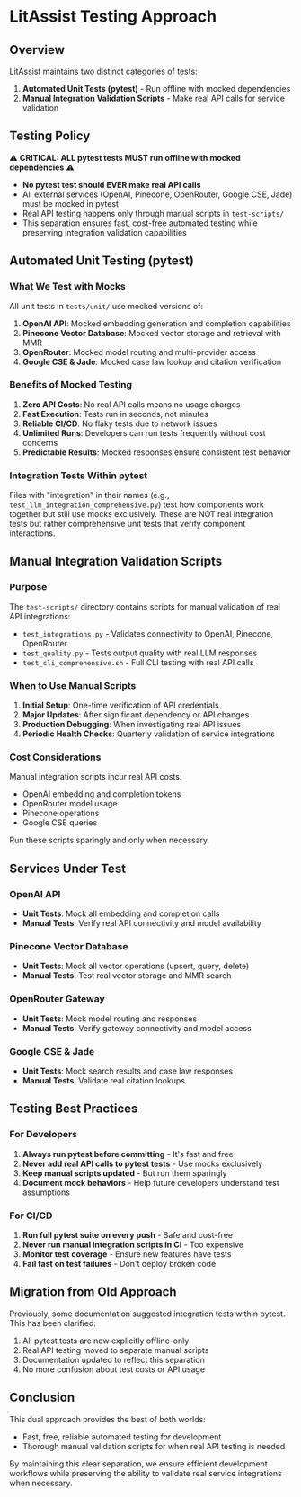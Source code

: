 # LitAssist Testing Approach

## Overview

LitAssist maintains two distinct categories of tests:

1. **Automated Unit Tests (pytest)** - Run offline with mocked dependencies
2. **Manual Integration Validation Scripts** - Make real API calls for service validation

## Testing Policy

⚠️ **CRITICAL: ALL pytest tests MUST run offline with mocked dependencies** ⚠️

- **No pytest test should EVER make real API calls**
- All external services (OpenAI, Pinecone, OpenRouter, Google CSE, Jade) must be mocked in pytest
- Real API testing happens only through manual scripts in `test-scripts/`
- This separation ensures fast, cost-free automated testing while preserving integration validation capabilities

## Automated Unit Testing (pytest)

### What We Test with Mocks

All unit tests in `tests/unit/` use mocked versions of:

1. **OpenAI API**: Mocked embedding generation and completion capabilities
2. **Pinecone Vector Database**: Mocked vector storage and retrieval with MMR
3. **OpenRouter**: Mocked model routing and multi-provider access
4. **Google CSE & Jade**: Mocked case law lookup and citation verification

### Benefits of Mocked Testing

1. **Zero API Costs**: No real API calls means no usage charges
2. **Fast Execution**: Tests run in seconds, not minutes
3. **Reliable CI/CD**: No flaky tests due to network issues
4. **Unlimited Runs**: Developers can run tests frequently without cost concerns
5. **Predictable Results**: Mocked responses ensure consistent test behavior

### Integration Tests Within pytest

Files with "integration" in their names (e.g., `test_llm_integration_comprehensive.py`) test how components work together but still use mocks exclusively. These are NOT real integration tests but rather comprehensive unit tests that verify component interactions.

## Manual Integration Validation Scripts

### Purpose

The `test-scripts/` directory contains scripts for manual validation of real API integrations:

- `test_integrations.py` - Validates connectivity to OpenAI, Pinecone, OpenRouter
- `test_quality.py` - Tests output quality with real LLM responses
- `test_cli_comprehensive.sh` - Full CLI testing with real API calls

### When to Use Manual Scripts

1. **Initial Setup**: One-time verification of API credentials
2. **Major Updates**: After significant dependency or API changes
3. **Production Debugging**: When investigating real API issues
4. **Periodic Health Checks**: Quarterly validation of service integrations

### Cost Considerations

Manual integration scripts incur real API costs:
- OpenAI embedding and completion tokens
- OpenRouter model usage
- Pinecone operations
- Google CSE queries

Run these scripts sparingly and only when necessary.

## Services Under Test

### OpenAI API
- **Unit Tests**: Mock all embedding and completion calls
- **Manual Tests**: Verify real API connectivity and model availability

### Pinecone Vector Database
- **Unit Tests**: Mock all vector operations (upsert, query, delete)
- **Manual Tests**: Test real vector storage and MMR search

### OpenRouter Gateway
- **Unit Tests**: Mock model routing and responses
- **Manual Tests**: Verify gateway connectivity and model access

### Google CSE & Jade
- **Unit Tests**: Mock search results and case law responses
- **Manual Tests**: Validate real citation lookups

## Testing Best Practices

### For Developers

1. **Always run pytest before committing** - It's fast and free
2. **Never add real API calls to pytest tests** - Use mocks exclusively
3. **Keep manual scripts updated** - But run them sparingly
4. **Document mock behaviors** - Help future developers understand test assumptions

### For CI/CD

1. **Run full pytest suite on every push** - Safe and cost-free
2. **Never run manual integration scripts in CI** - Too expensive
3. **Monitor test coverage** - Ensure new features have tests
4. **Fail fast on test failures** - Don't deploy broken code

## Migration from Old Approach

Previously, some documentation suggested integration tests within pytest. This has been clarified:

1. All pytest tests are now explicitly offline-only
2. Real API testing moved to separate manual scripts
3. Documentation updated to reflect this separation
4. No more confusion about test costs or API usage

## Conclusion

This dual approach provides the best of both worlds:
- Fast, free, reliable automated testing for development
- Thorough manual validation scripts for when real API testing is needed

By maintaining this clear separation, we ensure efficient development workflows while preserving the ability to validate real service integrations when necessary.